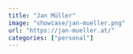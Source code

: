 ```yaml
---
title: "Jan Müller"
image: "showcase/jan-mueller.png"
url: "https://jan-mueller.at/"
categories: ["personal"]
---
```

